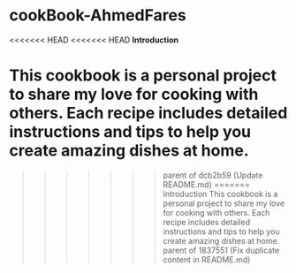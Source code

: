 # cookBook-AhmedFares

<<<<<<< HEAD
<<<<<<< HEAD
**Introduction**


This cookbook is a personal project to share my love for cooking with others. Each recipe includes detailed instructions and tips to help you create amazing dishes at home.
=======
>>>>>>> parent of dcb2b59 (Update README.md)
=======
Introduction
This cookbook is a personal project to share my love for cooking with others. Each recipe includes detailed instructions and tips to help you create amazing dishes at home.
>>>>>>> parent of 1837551 (Fix duplicate content in README.md)
